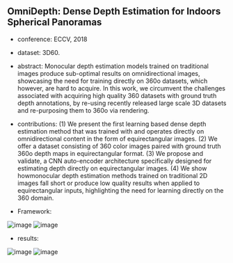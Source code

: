 ## OmniDepth: Dense Depth Estimation for Indoors Spherical Panoramas
- conference: ECCV, 2018

- dataset: 3D60.

- abstract: Monocular depth estimation models trained on traditional images produce sub-optimal results on omnidirectional images,
showcasing the need for training directly on 360o datasets, which however, are hard to acquire. In this work, 
we circumvent the challenges associated with acquiring high quality 360 
datasets with ground truth depth annotations, by re-using recently released large scale 3D datasets and re-purposing them to 360o via rendering.
- contributions: 
(1) We present the first learning based dense depth estimation method that was trained with and operates directly on omnidirectional content in the form of equirectangular images.
(2) We offer a dataset consisting of 360 color images paired with ground truth 360o depth maps in equirectangular format.
(3) We propose and validate, a CNN auto-encoder architecture specifically designed for estimating depth directly on equirectangular images.
(4) We show howmonocular depth estimation methods trained on traditional 2D images fall short or produce low quality results when applied to 
equirectangular inputs, highlighting the need for learning directly on the 360 domain.

- Framework:

![image](https://github.com/VLISLAB/360-DL-Survey/blob/main/Images/depth%20estimation/OmniDepth_framework1.png)
![image](https://github.com/VLISLAB/360-DL-Survey/blob/main/Images/depth%20estimation/OmniDepth_framework2.png)

- results:

![image](https://github.com/VLISLAB/360-DL-Survey/blob/main/Images/depth%20estimation/OmniDepth_result1.png)
![image](https://github.com/VLISLAB/360-DL-Survey/blob/main/Images/depth%20estimation/OmniDepth_result2.png)
